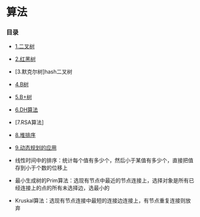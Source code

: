 # 算法 

### 目录
- [1.二叉树]()
- [2.红黑树]()
- [3.默克尔树]hash二叉树
- [4.B树]()
- [5.B+树]()
- [6.DH算法](6.md)
- [7.RSA算法]

- [8.堆排序](8.md)
- [9.动态规划的应用](9.md)
- 线性时间中的排序：统计每个值有多少个，然后小于某值有多少个，直接把值存到小于个数的位移上
- 最小生成树的Prim算法：选现有节点中最近的节点连接上，选择对象是所有已经连接上的点的所有未选择边，选最小的
- Kruskal算法：选现有节点连接中最短的连接边连接上，有节点重复连接则放弃